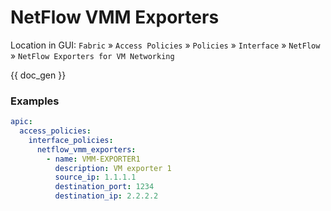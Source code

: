 # NetFlow VMM Exporters

Location in GUI:
`Fabric` » `Access Policies` » `Policies` » `Interface` » `NetFlow` » `NetFlow Exporters for VM Networking`

{{ doc_gen }}

### Examples

```yaml
apic:
  access_policies:
    interface_policies:
      netflow_vmm_exporters:
        - name: VMM-EXPORTER1
          description: VM exporter 1
          source_ip: 1.1.1.1
          destination_port: 1234
          destination_ip: 2.2.2.2
```
